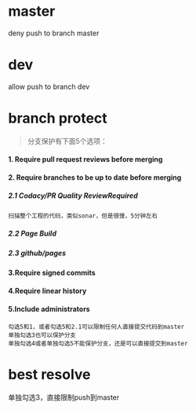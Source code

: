 # master
deny push to branch master

# dev
allow push to branch dev

# branch protect
> 分支保护有下面5个选项：
#### 1. Require pull request reviews before merging

#### 2. Require branches to be up to date before merging
##### 2.1 Codacy/PR Quality ReviewRequired
```
扫描整个工程的代码，类似sonar，但是很慢，5分钟左右
```
##### 2.2 Page Build
##### 2.3 github/pages
 
#### 3.Require signed commits

#### 4.Require linear history

#### 5.Include administrators
```
勾选5和1，或者勾选5和2.1可以限制任何人直接提交代码到master
单独勾选3也可以保护分支
单独勾选4或者单独勾选5不能保护分支，还是可以直接提交到master
```

# best resolve
单独勾选3，直接限制push到master
